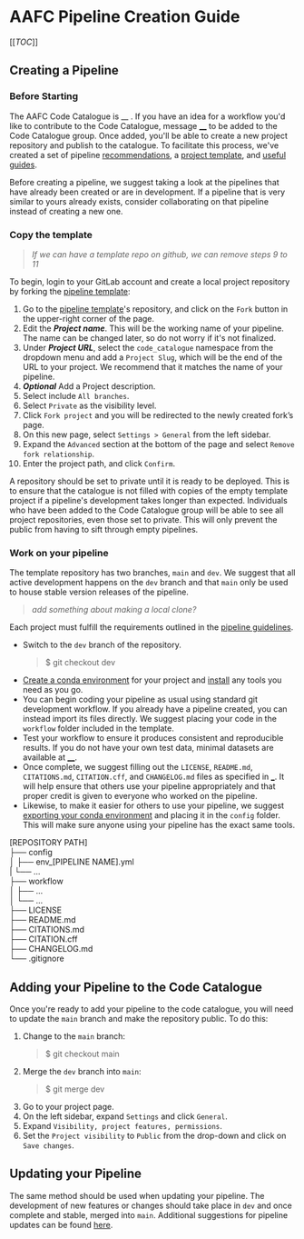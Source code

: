 # AAFC Pipeline Creation Guide
[[_TOC_]] 


## Creating a Pipeline
### Before Starting
The AAFC Code Catalogue is __ . If you have an idea for a workflow you'd like to contribute to the Code Catalogue, message [__](LINK) to be added to the Code Catalogue group. Once added, you'll be able to create a new project repository and publish to the catalogue. To facilitate this process, we've created a set of pipeline [recommendations](pipeline_guidelines.md#suggestions), a [project template](LINK), and [useful guides](README.md#guides).    

 Before creating a pipeline, we suggest taking a look at the pipelines that have already been created or are in development. If a pipeline that is very similar to yours already exists, consider collaborating on that pipeline instead of creating a new one. 

### Copy the template
>*If we can have a template repo on github, we can remove steps 9 to 11*  

To begin, login to your GitLab account and create a local project repository by forking the [pipeline template](LINK):  

1. Go to the [pipeline template](LINK)'s repository, and click on the `Fork` button in the upper-right corner of the page.  
2. Edit the ***Project name***. This will be the working name of your pipeline. The name can be changed later, so do not worry if it's not finalized.
3. Under ***Project URL***, select the `code_catalogue` namespace from the dropdown menu and add a `Project Slug`, which will be the end of the URL to your project. We recommend that it matches the name of your pipeline.
4. ***Optional*** Add a Project description.
6. Select include `All branches`.
7. Select `Private` as the visibility level. 
8. Click `Fork project` and you will be redirected to the newly created fork’s page.
9. On this new page, select `Settings > General` from the left sidebar.
10. Expand the `Advanced` section at the bottom of the page and select `Remove fork relationship`.
11. Enter the project path, and click `Confirm`.

A repository should be set to private until it is ready to be deployed. This is to ensure that the catalogue is not filled with copies of the empty template project if a pipeline's development takes longer than expected. Individuals who have been added to the Code Catalogue group will be able to see all project repositories, even those set to private. This will only prevent the public from having to sift through empty pipelines.  

### Work on your pipeline  
The template repository has two branches, `main` and `dev`. We suggest that all active development happens on the `dev` branch and that `main` only be used to house stable version releases of the pipeline.
> *add something about making a local clone?*

Each project must fulfill the requirements outlined in the [pipeline guidelines](pipeline_guidelines.md#suggestions).


- Switch to the `dev` branch of the repository. 
    > $ git checkout dev  
- [Create a conda environment](conda_guide.md#create-a-new-environment) for your project and [install](conda_guide.md#manage-conda-packages) any tools you need as you go.
- You can begin coding your pipeline as usual using standard git development workflow. If you already have a pipeline created, you can instead import its files directly. We suggest placing your code in the `workflow` folder included in the template. 
- Test your workflow to ensure it produces consistent and reproducible results. If you do not have your own test data, minimal datasets are available at [__](LINK).  
- Once complete, we suggest filling out the `LICENSE`, `README.md`, `CITATIONS.md`, `CITATION.cff`, and `CHANGELOG.md` files as specified in [_](LINK). It will help ensure that others use your pipeline appropriately and that proper credit is given to everyone who worked on the pipeline.
- Likewise, to make it easier for others to use your pipeline, we suggest [exporting your conda environment](conda_guide.md#exporting-a-conda-environment) and placing it in the `config` folder. This will make sure anyone using your pipeline has the exact same tools.

[REPOSITORY PATH]  
    ├── config  
    │   ├── env_[PIPELINE NAME].yml  
    |   └── ...  
    ├── workflow  
    │   ├── ...  
    │   └── ...  
    ├── LICENSE  
    ├── README.md  
    ├── CITATIONS.md  
    ├── CITATION.cff  
    ├── CHANGELOG.md  
    └── .gitignore  


## Adding your Pipeline to the Code Catalogue  
Once you're ready to add your pipeline to the code catalogue, you will need to update the `main` branch and make the repository public. To do this:  
1. Change to the `main` branch:  
    > $ git checkout main  
2. Merge the `dev` branch into `main`:  
    > $ git merge dev  
3. Go to your project page.  
4. On the left sidebar, expand `Settings` and click `General`.  
5. Expand `Visibility, project features, permissions`.  
6. Set the `Project visibility` to `Public` from the drop-down and click on `Save changes`.  

## Updating your Pipeline  
The same method should be used when updating your pipeline. The development of new features or changes should take place in `dev` and once complete and stable, merged into `main`. Additional suggestions for pipeline updates can be found [here](pipeline_guidelines.md#pipeline-updates).